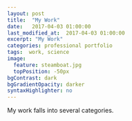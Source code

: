 ```yaml
---
layout: post
title:  "My Work"
date:   2017-04-03 01:00:00
last_modified_at:  2017-04-03 01:00:00
excerpt: "My Work"
categories: professional portfolio
tags:  work, science
image:
  feature: steamboat.jpg
  topPosition: -50px
bgContrast: dark
bgGradientOpacity: darker
syntaxHighlighter: no
---
```


My work falls into several categories.